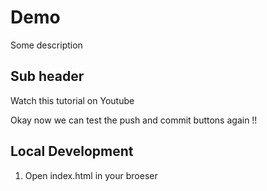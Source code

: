 # Demo

Some description



## Sub header


Watch this tutorial on Youtube


Okay now we can test the push and commit buttons 
again !!



## Local Development

1. Open index.html in your broeser